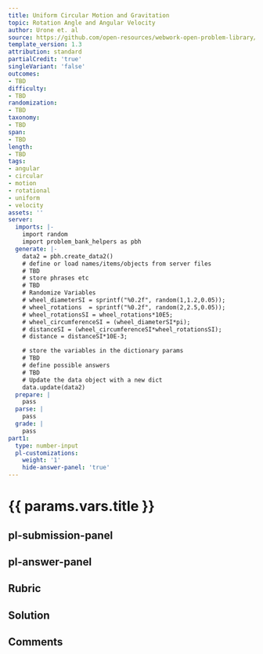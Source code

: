 ```yaml
---
title: Uniform Circular Motion and Gravitation
topic: Rotation Angle and Angular Velocity
author: Urone et. al
source: https://github.com/open-resources/webwork-open-problem-library/tree/master/Contrib/BrockPhysics/College_Physics_Urone/6.Uniform_Circular_Motion_and_Gravitation/Rotation_Angle_and_Angular_Velocity/NU_U17-06-01-001.pg
template_version: 1.3
attribution: standard
partialCredit: 'true'
singleVariant: 'false'
outcomes:
- TBD
difficulty:
- TBD
randomization:
- TBD
taxonomy:
- TBD
span:
- TBD
length:
- TBD
tags:
- angular
- circular
- motion
- rotational
- uniform
- velocity
assets: ''
server:
  imports: |-
    import random
    import problem_bank_helpers as pbh
  generate: |-
    data2 = pbh.create_data2()
    # define or load names/items/objects from server files
    # TBD
    # store phrases etc
    # TBD
    # Randomize Variables
    # wheel_diameterSI = sprintf("%0.2f", random(1,1.2,0.05));
    # wheel_rotations  = sprintf("%0.2f", random(2,2.5,0.05));
    # wheel_rotationsSI = wheel_rotations*10E5;
    # wheel_circumferenceSI = (wheel_diameterSI*pi);
    # distanceSI = (wheel_circumferenceSI*wheel_rotationsSI);
    # distance = distanceSI*10E-3;

    # store the variables in the dictionary params
    # TBD
    # define possible answers
    # TBD
    # Update the data object with a new dict
    data.update(data2)
  prepare: |
    pass
  parse: |
    pass
  grade: |
    pass
part1:
  type: number-input
  pl-customizations:
    weight: '1'
    hide-answer-panel: 'true'
---
```


# {{ params.vars.title }} 



## pl-submission-panel 


## pl-answer-panel 


## Rubric 


## Solution 


## Comments 


